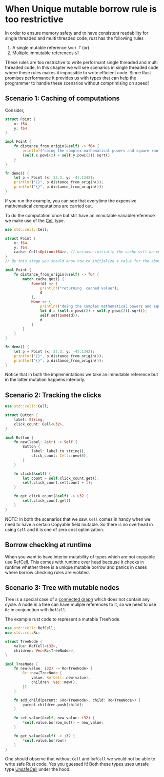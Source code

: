 # When Unique mutable borrow rule is too restrictive

In order to ensure memory safety and to have consistent readability for single threaded and
multi threaded code, rust has the following rules

1. A single mutable reference `&mut T` (or)
1. Multiple immutable references `&T`

These rules are too restrictive to write performant single threaded and multi threaded code.
In this chapter we will see scenarios in single threaded code where these rules makes it impossible
to write efficient code.
Since Rust promises performance it provides us with types that can help the programmer to handle
these scenarios without comprimising on speed!

## Scenario 1: Caching of computations

Consider,

```rust
struct Point {
    x: f64,
    y: f64,
}

impl Point {
    fn distance_from_origin(&self) -> f64 {
        println!("doing the complex mathematical powers and square root");
        (self.x.powi(2) + self.y.powi(2)).sqrt()
    }
}

fn demo() {
    let p = Point {x: 23.3, y: -45.1342};
    println!("{}", p.distance_from_origin());
    println!("{}", p.distance_from_origin());
}
```

If you run the example, you can see that everytime the expensive mathematical computations are
carried out.

To do the computation once but still have an immutable variable/reference we make use of the
[Cell](https://doc.rust-lang.org/std/cell/struct.Cell.html) type.


```rust
use std::cell::Cell;

struct Point {
    x: f64,
    y: f64,
    cache: Cell<Option<f64>>, // because initially the cache will be empty/none.
}
// By this stage you should know how to initialize a value for the above struct

impl Point {
    fn distance_from_origin(&self) -> f64 {
        match cache.get() {
            Some(d) => {
                println!("returning  cached value");
                d
            },
            None => {
                println!("doing the complex mathematical powers and square root");
                let d = (self.x.powi(2) + self.y.powi(2)).sqrt();
                self.set(Some(d));
                d
            }
        }
    }
}

fn demo() {
    let p = Point {x: 23.3, y: -45.1342};
    println!("{}", p.distance_from_origin());
    println!("{}", p.distance_from_origin());
}
```

Notice that in both the implementations we take an immutable reference but in the latter mutation
happens interiorly.

## Scenario 2: Tracking the clicks

```rust
use std::cell::Cell;

struct Button {
    label: String,
    click_count: Cell<u32>,
}

impl Button {
    fn new(label: &str) -> Self {
        Button {
            label: label.to_string(),
            click_count: Cell::new(0),
        }
    }

    fn click(&self) {
        let count = self.click_count.get();
        self.click_count.set(count + 1);
    }

    fn get_click_count(&self) -> u32 {
        self.click_count.get()
    }
}
```

NOTE: In both the scenarios that we saw, `Cell` comes in handy when we need to have a certain Copyable 
field mutable. So there is no overhead in using `Cell` and it is one of zero cost optimization.

## Borrow checking at runtime

When you want to have interior mutability of types which are not copyable use [RefCell](https://doc.rust-lang.org/std/cell/struct.RefCell.html).
This comes with runtime over head because it checks in runtime whether there is a unique mutable borrow
and panics in cases where borrow checking rules are violated.

## Scenario 3: Tree with mutable nodes

Tree is a special case of a [connected graph](https://en.wikipedia.org/wiki/Connectivity_(graph_theory)) which does not contain any cycle.
A node in a tree can have muliple references to it, so we need to use `Rc` in conjunction with `RefCell`.

The example rust code to represent a mutable TreeNode.

```rust
use std::cell::RefCell;
use std::rc::Rc;

struct TreeNode {
    value: RefCell<i32>,
    children: Vec<Rc<TreeNode>>,
}

impl TreeNode {
    fn new(value: i32) -> Rc<TreeNode> {
        Rc::new(TreeNode {
            value: RefCell::new(value),
            children: Vec::new(),
        })
    }

    fn add_child(parent: &Rc<TreeNode>, child: Rc<TreeNode>) {
        parent.children.push(child);
    }

    fn set_value(&self, new_value: i32) {
        *self.value.borrow_mut() = new_value;
    }

    fn get_value(&self) -> i32 {
        *self.value.borrow()
    }
}
```

One should observe that without `Cell` and `RefCell` we would not be able to write safe Rust code.
Yes you guessed it! Both these types uses unsafe type [UnsafeCell](https://doc.rust-lang.org/stable/std/cell/struct.UnsafeCell.html) under the hood.
